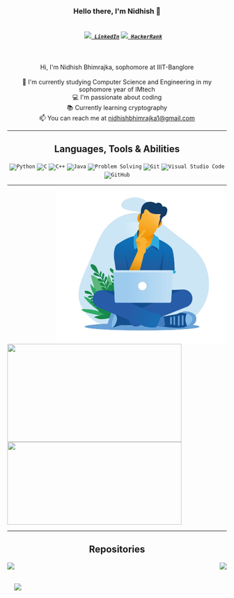 <h3 align="center">Hello there, I'm Nidhish 👋</h3>
<h5 align="center">
  <code>
    <a href="https://www.linkedin.com/in/nidhish-bhimrajka-09295a198/" title="LinkedIn Profile"><img width="22" src="https://github.com/zumrudu-anka/zumrudu-anka/blob/master/images/linkedin.svg"> LinkedIn</a></code>
  <code><a href="https://www.hackerrank.com/nidhishbhimrajk1" title="HackerRank Profile"><img width="22" src="https://github.com/zumrudu-anka/zumrudu-anka/blob/master/images/hackerrank.png"> HackerRank</a></code>
</h5>
<br>
<p align="center">
  Hi, I'm Nidhish Bhimrajka, sophomore at IIIT-Banglore
  <br>
  <br>
  🔬 I'm currently studying Computer Science and Engineering in my sophomore year of IMtech
  <br>
  💻 I'm passionate about coding
  <br>
  📚 Currently learning cryptography
  <br>
  📫 You can reach me at <a href="mailto: nidhishbhimrajka1@gmail.com">nidhishbhimrajka1@gmail.com</a>
</p>

<hr>

<h2 align="center">Languages, Tools & Abilities</h2>

<p align="center">
  <code><img title="Python" height="25" src="https://github.com/zumrudu-anka/zumrudu-anka/blob/master/images/python-original.svg"></code>
  <code><img title="C" height="25" src="https://github.com/zumrudu-anka/zumrudu-anka/blob/master/images/c.svg"></code>
  <code><img title="C++" height="25" src="https://github.com/zumrudu-anka/zumrudu-anka/blob/master/images/cpp.svg"></code>
  <code><img title="Java" height="25" src="https://github.com/zumrudu-anka/zumrudu-anka/blob/master/images/java-original.svg"></code>
  <code><img title="Problem Solving" height="25" src="https://github.com/zumrudu-anka/zumrudu-anka/blob/master/images/problemSolving.png"></code>
  <code><img title="Git" height="25" src="https://github.com/zumrudu-anka/zumrudu-anka/blob/master/images/git-original.svg"></code>
  <code><img title="Visual Studio Code" height="25" src="https://github.com/zumrudu-anka/zumrudu-anka/blob/master/images/vscode.png"></code>
  <code><img title="GitHub" height="25" src="https://github.com/zumrudu-anka/zumrudu-anka/blob/master/images/github.svg"></code>
</p>

<hr>

<img align="right" height=350 width="auto" src="image.JPG" />
<p align=left>
  <a href="https://github.com/anuraghazra/github-readme-stats" title="Go to Source">
    <img height=225 width="400em" align="center" src="https://github-readme-stats.vercel.app/api?username=nidh-ish&show_icons=true&theme=gotham"></a>
  <a href="https://github.com/anuraghazra/github-readme-stats">
    <img height=190 width="400em" align="center" src="https://github-readme-stats.vercel.app/api/top-langs/?username=nidh-ish&title_color=2aa889&text_color=99d1ce&icon_color=2bbc8a&bg_color=0c1014&langs_count=8&layout=compact" /> </a>
</p>

<hr>

<h2 align="center">Repositories</h2>

<p width="100%" align="center">
  <a align="left" href="https://github.com/nidh-ish/C_assignments" title="C_assignments"><img align="left" height="115" src="https://github-readme-stats.vercel.app/api/pin/?username=nidh-ish&repo=C_assignments&theme=gotham"></a><a align="right" href="https://github.com/nidh-ish/hello-world" title="hello-world"><img align="right" height="115" src="https://github-readme-stats.vercel.app/api/pin/?username=nidh-ish&repo=hello-world&theme=gotham"></a>
</p>
<br><br>
<p width="100%" align="center">
  <a align="left" href="https://github.com/nidh-ish/Bus_Ticketing_System" title="Bus_Ticketing_System"><img align="left" height="115" src="https://github-readme-stats.vercel.app/api/pin/?username=nidh-ish&repo=Bus_Ticketing_System&theme=gotham"></a>
</p>
<br><br>
